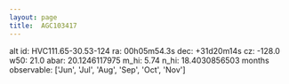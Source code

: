 ```yaml
---
layout: page
title:  AGC103417
--- 
```

alt id: HVC111.65-30.53-124
ra: 00h05m54.3s
dec: +31d20m14s
cz: -128.0
w50: 21.0
abar: 20.1246117975
m_hi: 5.74
n_hi: 18.4030856503
months observable: ['Jun', 'Jul', 'Aug', 'Sep', 'Oct', 'Nov']

